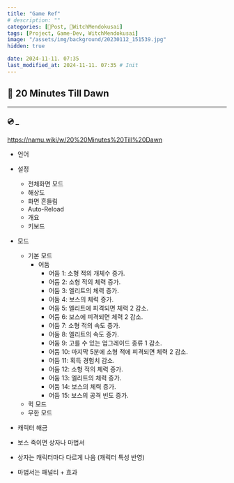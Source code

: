 ```yaml
---
title: "Game Ref"
# description: ""
categories: [📀Post, 🥥WitchMendokusai]
tags: [Project, Game-Dev, WitchMendokusai]
image: "/assets/img/background/20230112_151539.jpg"
hidden: true

date: 2024-11-11. 07:35
last_modified_at: 2024-11-11. 07:35 # Init
---
```


## 📀 20 Minutes Till Dawn

---

### 💿 _

<https://namu.wiki/w/20%20Minutes%20Till%20Dawn>

- 언어
- 설정
  - 전체화면 모드
  - 해상도
  - 화면 흔들림
  - Auto-Reload
  - 개요
  - 키보드

- 모드
  - 기본 모드
    - 어둠
      - 어둠 1: 소형 적의 개체수 증가.
      - 어둠 2: 소형 적의 체력 증가.
      - 어둠 3: 엘리트의 체력 증가.
      - 어둠 4: 보스의 체력 증가.
      - 어둠 5: 엘리트에 피격되면 체력 2 감소.
      - 어둠 6: 보스에 피격되면 체력 2 감소.
      - 어둠 7: 소형 적의 속도 증가.
      - 어둠 8: 엘리트의 속도 증가.
      - 어둠 9: 고를 수 있는 업그레이드 종류 1 감소.
      - 어둠 10: 마지막 5분에 소형 적에 피격되면 체력 2 감소.
      - 어둠 11: 획득 경험치 감소.
      - 어둠 12: 소형 적의 체력 증가.
      - 어둠 13: 엘리트의 체력 증가.
      - 어둠 14: 보스의 체력 증가.
      - 어둠 15: 보스의 공격 빈도 증가.
  - 퀵 모드
  - 무한 모드

- 캐릭터 해금
- 보스 죽이면 상자나 마법서
- 상자는 캐릭터마다 다르게 나옴 (캐릭터 특성 반영)
- 마법서는 패널티 + 효과
